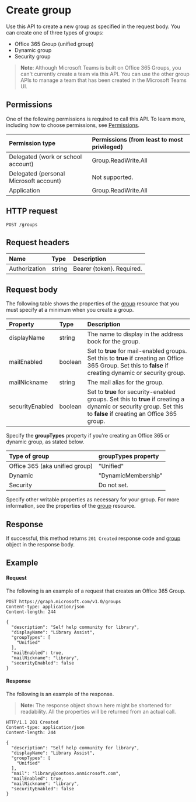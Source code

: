 # Create group
Use this API to create a new group as specified in the request body. You can create one of three types of groups:

* Office 365 Group (unified group)
* Dynamic group
* Security group

> **Note**: Although Microsoft Teams is built on Office 365 Groups, you can't currently create a team via this API. You can use the other group APIs to manage a team that has been created in the Microsoft Teams UI.

## Permissions
One of the following permissions is required to call this API. To learn more, including how to choose permissions, see [Permissions](../../../concepts/permissions_reference.md).

|Permission type      | Permissions (from least to most privileged)              |
|:--------------------|:---------------------------------------------------------|
|Delegated (work or school account) | Group.ReadWrite.All    |
|Delegated (personal Microsoft account) | Not supported.    |
|Application | Group.ReadWrite.All |

## HTTP request
<!-- { "blockType": "ignored" } -->
```http
POST /groups
```

## Request headers
| Name       | Type | Description|
|:---------------|:--------|:----------|
| Authorization  | string  | Bearer {token}. Required. |

## Request body
The following table shows the properties of the [group](../resources/group.md) resource that you must specify at a minimum when you create a group. 

| Property | Type | Description|
|:---------------|:--------|:----------|
| displayName | string | The name to display in the address book for the group. |
| mailEnabled | boolean | Set to **true** for mail-enabled groups. Set this to **true** if creating an Office 365 Group. Set this to **false** if creating dynamic or security group.|
| mailNickname | string | The mail alias for the group. |
| securityEnabled | boolean | Set to **true** for security-enabled groups. Set this to **true** if creating a dynamic or security group. Set this to **false** if creating an Office 365 group. |

Specify the **groupTypes** property if you're creating an Office 365 or dynamic group, as stated below.

| Type of group | **groupTypes** property |
|:--------------|:------------------------|
| Office 365 (aka unified group)| "Unified" |
| Dynamic | "DynamicMembership" |
| Security | Do not set. |

Specify other writable properties as necessary for your group. For more information, see the properties of the [group](../resources/group.md) resource.

## Response
If successful, this method returns `201 Created` response code and [group](../resources/group.md) object in the response body.

## Example
#### Request
The following is an example of a request that creates an Office 365 Group.
<!-- {
  "blockType": "request",
  "name": "create_group"
}-->
```http
POST https://graph.microsoft.com/v1.0/groups
Content-type: application/json
Content-length: 244

{
  "description": "Self help community for library",
  "displayName": "Library Assist",
  "groupTypes": [
    "Unified"
  ],
  "mailEnabled": true,
  "mailNickname": "library",
  "securityEnabled": false
}
```

#### Response
The following is an example of the response.
>**Note:** The response object shown here might be shortened for readability. All the properties will be returned from an actual call.
<!-- {
  "blockType": "response",
  "truncated": true,
  "@odata.type": "microsoft.graph.group"
} -->
```http
HTTP/1.1 201 Created
Content-type: application/json
Content-length: 244

{
  "description": "Self help community for library",
  "displayName": "Library Assist",
  "groupTypes": [
    "Unified"
  ],
  "mail": "library@contoso.onmicrosoft.com",
  "mailEnabled": true,
  "mailNickname": "library",
  "securityEnabled": false
}
```

<!-- uuid: 8fcb5dbc-d5aa-4681-8e31-b001d5168d79
2015-10-25 14:57:30 UTC -->
<!-- {
  "type": "#page.annotation",
  "description": "Create group",
  "keywords": "",
  "section": "documentation",
  "tocPath": ""
}-->
